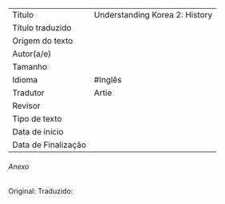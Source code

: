 | | |
| ---------------- | ------- |
| Título           | Understanding Korea 2: History|
| Título traduzido |         |
| Origem do texto  |         |
| Autor(a/e)       |         |
| Tamanho          |         |
| Idioma           |      #Inglês    |
| Tradutor         | Artie        |
| Revisor          |         |
| Tipo de texto    |         |
| Data de início   |         |
| Data de Finalização|         |

###### Anexo
Original: 
Traduzido: